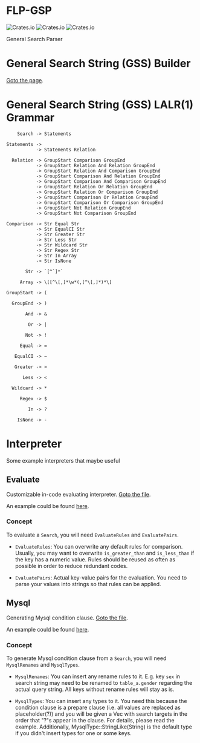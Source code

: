 # FLP-GSP

![Crates.io](https://img.shields.io/crates/v/flp-gsp)
![Crates.io](https://img.shields.io/crates/l/flp-gsp)
![Crates.io](https://img.shields.io/crates/d/flp-gsp)

General Search Parser

# General Search String (GSS) Builder

[Goto the page](https://hakukano.github.io).

# General Search String (GSS) LALR(1) Grammar

```
    Search -> Statements

Statements ->
           -> Statements Relation

  Relation -> GroupStart Comparison GroupEnd
           -> GroupStart Relation And Relation GroupEnd
           -> GroupStart Relation And Comparison GroupEnd
           -> GroupStart Comparison And Relation GroupEnd
           -> GroupStart Comparison And Comparison GroupEnd
           -> GroupStart Relation Or Relation GroupEnd
           -> GroupStart Relation Or Comparison GroupEnd
           -> GroupStart Comparison Or Relation GroupEnd
           -> GroupStart Comparison Or Comparison GroupEnd
           -> GroupStart Not Relation GroupEnd
           -> GroupStart Not Comparison GroupEnd

Comparison -> Str Equal Str
           -> Str EqualCI Str
           -> Str Greater Str
           -> Str Less Str
           -> Str Wildcard Str
           -> Str Regex Str
           -> Str In Array
           -> Str IsNone

       Str -> `[^`]*`
       
     Array -> \[[^\[,]*\w*(,[^\[,]*)*\]

GroupStart -> (

  GroupEnd -> )

       And -> &

        Or -> |

       Not -> !

     Equal -> =

   EqualCI -> ~

   Greater -> >

      Less -> <

  Wildcard -> *

     Regex -> $
     
        In -> ?

    IsNone -> -
```

# Interpreter

Some example interpreters that maybe useful

## Evaluate

Customizable in-code evaluating interpreter. [Goto the file](https://github.com/Hakukano/FLP-GSP/blob/main/src/interpreter/evaluate.rs).

An example could be found [here](https://github.com/Hakukano/FLP-GSP/blob/main/tests/evaluate.rs).

### Concept

To evaluate a `Search`, you will need `EvaluateRules` and `EvaluatePairs`.

* `EvaluateRules`: You can overwrite any default rules for comparison. Usually, you may want to overwrite `is_greater_than` and `is_less_than` if the key has a numeric value. Rules should be reused as often as possible in order to reduce redundant codes.

* `EvaluatePairs`: Actual key-value pairs for the evaluation. You need to parse your values into strings so that rules can be applied.

## Mysql

Generating Mysql condition clause. [Goto the file](https://github.com/Hakukano/FLP-GSP/blob/main/src/interpreter/mysql.rs).

An example could be found [here](https://github.com/Hakukano/FLP-GSP/blob/main/tests/mysql.rs).

### Concept

To generate Mysql condition clause from a `Search`, you will need `MysqlRenames` and `MysqlTypes`.

* `MysqlRenames`: You can insert any rename rules to it. E.g. key `sex` in search string may need to be renamed to `table_a.gender` regarding the actual query string. All keys without rename rules will stay as is.

* `MysqlTypes`: You can insert any types to it. You need this because the condition clause is a prepare clause (i.e. all values are replaced as placeholder(?)) and you will be given a Vec<MysqlType> with search targets in the order that "?"s appear in the clause. For details, please read the example. Additionally, MysqlType::StringLike(String) is the default type if you didn't insert types for one or some keys.

